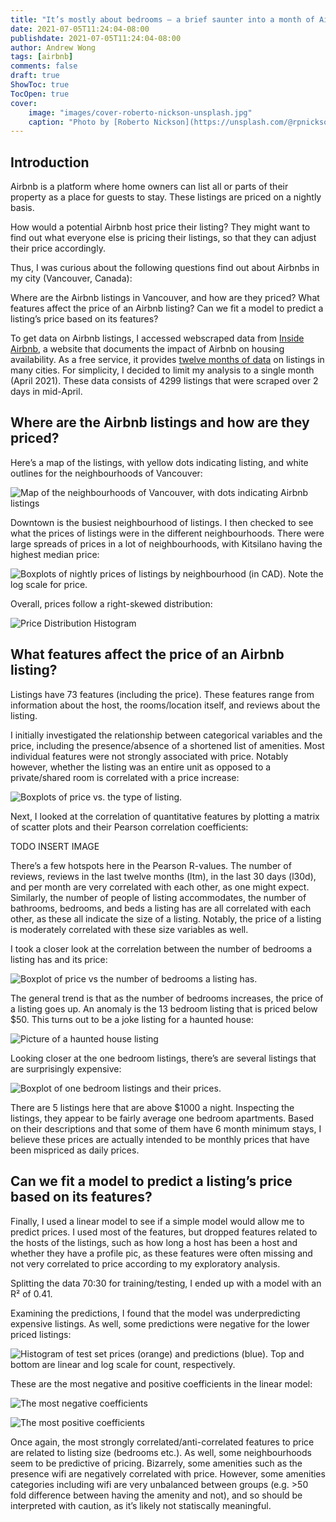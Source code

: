 ```yaml
---
title: "It’s mostly about bedrooms — a brief saunter into a month of Airbnb listings in Vancouver"
date: 2021-07-05T11:24:04-08:00
publishdate: 2021-07-05T11:24:04-08:00
author: Andrew Wong
tags: [airbnb]
comments: false 
draft: true
ShowToc: true
TocOpen: true
cover:
    image: "images/cover-roberto-nickson-unsplash.jpg"
    caption: "Photo by [Roberto Nickson](https://unsplash.com/@rpnickson?utm_source=unsplash&utm_medium=referral&utm_content=creditCopyText) on [Unsplash](https://unsplash.com/photos/fAa25CyYtrg?utm_source=unsplash&utm_medium=referral&utm_content=creditCopyText)"
---
```

## Introduction

Airbnb is a platform where home owners can list all or parts of their property as a place for guests to stay. These listings are priced on a nightly basis.

How would a potential Airbnb host price their listing? They might want to find out what everyone else is pricing their listings, so that they can adjust their price accordingly.

Thus, I was curious about the following questions find out about Airbnbs in my city (Vancouver, Canada):

Where are the Airbnb listings in Vancouver, and how are they priced?
What features affect the price of an Airbnb listing?
Can we fit a model to predict a listing’s price based on its features?

To get data on Airbnb listings, I accessed webscraped data from [Inside Airbnb](http://insideairbnb.com/), a website that documents the impact of Airbnb on housing availability.
As a free service, it provides [twelve months of data](http://insideairbnb.com/get-the-data.html) on listings in many cities. For simplicity, I decided to limit my analysis to a single month (April 2021). These data consists of 4299 listings that were scraped over 2 days in mid-April.

## Where are the Airbnb listings and how are they priced?

Here’s a map of the listings, with yellow dots indicating listing, and white outlines for the neighbourhoods of Vancouver:

![Map of the neighbourhoods of Vancouver, with dots indicating Airbnb listings](images/map.png "Map of the neighbourhoods of Vancouver, with dots indicating Airbnb listings")

Downtown is the busiest neighbourhood of listings. I then checked to see what the prices of listings were in the different neighbourhoods. There were large spreads of prices in a lot of neighbourhoods, with Kitsilano having the highest median price:

![Boxplots of nightly prices of listings by neighbourhood (in CAD). Note the log scale for price.](images/price_v_neighbourhood.png "Boxplots of nightly prices of listings by neighbourhood (in CAD). Note the log scale for price.")

Overall, prices follow a right-skewed distribution:

![Price Distribution Histogram](images/price_hist.png)

## What features affect the price of an Airbnb listing?
Listings have 73 features (including the price). These features range from information about the host, the rooms/location itself, and reviews about the listing.

I initially investigated the relationship between categorical variables and the price, including the presence/absence of a shortened list of amenities. Most individual features were not strongly associated with price. Notably however, whether the listing was an entire unit as opposed to a private/shared room is correlated with a price increase:

![Boxplots of price vs. the type of listing.](images/listing_type_correlation.png "Boxplots of price vs. the type of listing.")

Next, I looked at the correlation of quantitative features by plotting a matrix of scatter plots and their Pearson correlation coefficients:

TODO INSERT IMAGE

There’s a few hotspots here in the Pearson R-values. The number of reviews, reviews in the last twelve months (ltm), in the last 30 days (l30d), and per month are very correlated with each other, as one might expect. Similarly, the number of people of listing accommodates, the number of bathrooms, bedrooms, and beds a listing has are all correlated with each other, as these all indicate the size of a listing. Notably, the price of a listing is moderately correlated with these size variables as well.

I took a closer look at the correlation between the number of bedrooms a listing has and its price:

![Boxplot of price vs the number of bedrooms a listing has.](images/bedrooms.png "Boxplot of price vs the number of bedrooms a listing has.")

The general trend is that as the number of bedrooms increases, the price of a listing goes up. An anomaly is the 13 bedroom listing that is priced below $50. This turns out to be a joke listing for a haunted house:

![Picture of a haunted house listing](images/haunted_house.png "A spooky stay.")

Looking closer at the one bedroom listings, there’s are several listings that are surprisingly expensive:

![Boxplot of one bedroom listings and their prices.](images/one_bedroom.png "Boxplot of one bedroom listings and their prices.")

There are 5 listings here that are above $1000 a night. Inspecting the listings, they appear to be fairly average one bedroom apartments. Based on their descriptions and that some of them have 6 month minimum stays, I believe these prices are actually intended to be monthly prices that have been mispriced as daily prices.

## Can we fit a model to predict a listing’s price based on its features?
Finally, I used a linear model to see if a simple model would allow me to predict prices. I used most of the features, but dropped features related to the hosts of the listings, such as how long a host has been a host and whether they have a profile pic, as these features were often missing and not very correlated to price according to my exploratory analysis.

Splitting the data 70:30 for training/testing, I ended up with a model with an R² of 0.41.

Examining the predictions, I found that the model was underpredicting expensive listings. As well, some predictions were negative for the lower priced listings:

![Histogram of test set prices (orange) and predictions (blue). Top and bottom are linear and log scale for count, respectively.](images/predictions_histogram.png "Histogram of test set prices (orange) and predictions (blue). Top and bottom are linear and log scale for count, respectively.")

These are the most negative and positive coefficients in the linear model:

![The most negative coefficients](images/coefs_top.png "The most negative coefficients")

![The most positive coefficients](images/coefs_bottom.png "The most positive coefficients")

Once again, the most strongly correlated/anti-correlated features to price are related to listing size (bedrooms etc.). As well, some neighbourhoods seem to be predictive of pricing. Bizarrely, some amenities such as the presence wifi are negatively correlated with price. However, some amenities categories including wifi are very unbalanced between groups (e.g. >50 fold difference between having the amenity and not), and so should be interpreted with caution, as it’s likely not statiscally meaningful.
